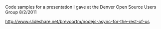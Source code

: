 Code samples for a presentation I gave at the Denver Open Source Users Group 8/2/2011

http://www.slideshare.net/brevoortm/nodejs-async-for-the-rest-of-us

